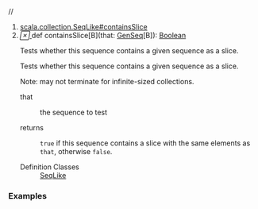 //
<ol>
<li><a href="https://www.scala-lang.org/api/2.12.3/scala/collection/mutable/ArrayBuffer.html#containsSlice[B](that:scala.collection.GenSeq[B]):Boolean">scala.collection.SeqLike#containsSlice</a></li>
<li name="scala.collection.SeqLike#containsSlice" visbl="pub" class="indented0 " data-isabs="false" fullcomment="yes" group="Ungrouped"> <a id="containsSlice[B](that:scala.collection.GenSeq[B]):Boolean"></a><a id="containsSlice[B](GenSeq[B]):Boolean"></a> <span class="permalink"> <a href="../../../scala/collection/mutable/ArrayBuffer.html#containsSlice[B](that:scala.collection.GenSeq[B]):Boolean" title="Permalink"> <i class="material-icons"></i> </a> </span> <span class="modifier_kind"> <span class="modifier"></span> <span class="kind">def</span> </span> <span class="symbol"> <span class="name">containsSlice</span><span class="tparams">[<span name="B">B</span>]</span><span class="params">(<span name="that">that: <a href="../GenSeq.html" class="extype" name="scala.collection.GenSeq">GenSeq</a>[<span class="extype" name="scala.collection.SeqLike.containsSlice.B">B</span>]</span>)</span><span class="result">: <a href="../../Boolean.html" class="extype" name="scala.Boolean">Boolean</a></span> </span> <p class="shortcomment cmt">Tests whether this sequence contains a given sequence as a slice.</p>
 <div class="fullcomment">
  <div class="comment cmt">
   <p>Tests whether this sequence contains a given sequence as a slice.</p>
   <p> Note: may not terminate for infinite-sized collections.</p>
  </div>
  <dl class="paramcmts block">
   <dt class="param">
    that
   </dt>
   <dd class="cmt">
    <p>the sequence to test</p>
   </dd>
   <dt>
    returns
   </dt>
   <dd class="cmt">
    <p><code>true</code> if this sequence contains a slice with the same elements as <code>that</code>, otherwise <code>false</code>.</p>
   </dd>
  </dl>
  <dl class="attributes block"> 
   <dt>
    Definition Classes
   </dt>
   <dd>
    <a href="../SeqLike.html" class="extype" name="scala.collection.SeqLike">SeqLike</a>
   </dd>
  </dl>
 </div> </li>
        </ol>


### Examples















